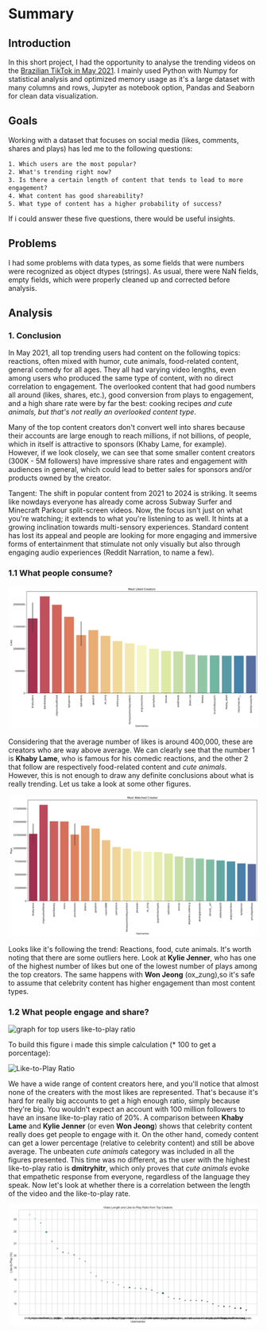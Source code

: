 # Summary
## Introduction 
In this short project, I had the opportunity to analyse the trending videos on the [Brazilian TikTok in May 2021](https://www.kaggle.com/datasets/ilanbrik/brazilian-tiktok-trending-videos). I mainly used Python with Numpy for statistical analysis and optimized memory usage as it's a large dataset with many columns and rows, Jupyter as notebook option, Pandas and Seaborn for clean data visualization.

## Goals 
Working with a dataset that focuses on social media (likes, comments, shares and plays) has led me to the following questions:

    1. Which users are the most popular? 
    2. What's trending right now?  
    3. Is there a certain length of content that tends to lead to more engagement?
    4. What content has good shareability?
    5. What type of content has a higher probability of success?

If i could answer these five questions, there would be useful insights.

## Problems
I had some problems with data types, as some fields that were numbers were recognized as object dtypes (strings). As usual, there were NaN fields, empty fields, which were properly cleaned up and corrected before analysis. 

## Analysis
### 1. Conclusion 
In May 2021, all top trending users had content on the following topics: reactions, often mixed with humor, cute animals, food-related content, general comedy for all ages. They all had varying video lengths, even among users who produced the same type of content, with no direct correlation to engagement. The overlooked content that had good numbers all around (likes, shares, etc.), good conversion from plays to engagement, and a high share rate were by far the best: cooking recipes _and cute animals, but that's not really an overlooked content type_.

Many of the top content creators don't convert well into shares because their accounts are large enough to reach millions, if not billions, of people, which in itself is attractive to sponsors (Khaby Lame, for example). However, if we look closely, we can see that some smaller content creators (300K - 5M followers) have impressive share rates and engagement with audiences in general, which could lead to better sales for sponsors and/or products owned by the creator.

Tangent: The shift in popular content from 2021 to 2024 is striking. It seems like nowdays everyone has already come across Subway Surfer and Minecraft Parkour split-screen videos. Now, the focus isn't just on what you're watching; it extends to what you're listening to as well. It hints at a growing inclination towards multi-sensory experiences. Standard content has lost its appeal and people are looking for more engaging and immersive forms of entertainment that stimulate not only visually but also through engaging audio experiences (Reddit Narration, to name a few).
### 1.1 What people consume?
![graph for most liked users](./graphs/mostliked.png "Most liked users")

Considering that the average number of likes is around 400,000, these are creators who are way above average. We can clearly see that the number 1 is **Khaby Lame**, who is famous for his comedic reactions, and the other 2 that follow are respectively food-related content and _cute animals_. However, this is not enough to draw any definite conclusions about what is really trending. Let us take a look at some other figures.    

![graph for most watched users](./graphs/mostwatched.png "Most Watched users")

Looks like it's following the trend: Reactions, food, cute animals. It's worth noting that there are some outliers here. Look at **Kylie Jenner**, who has one of the highest number of likes but one of the lowest number of plays among the top creators. The same happens with **Won Jeong** (ox_zung),so it's safe to assume that celebrity content has higher engagement than most content types.

### 1.2 What people engage and share?
![graph for top users like-to-play ratio](./graphs/liketoplay.png"Like-to-Plays")

To build this figure i made this simple calculation (* 100 to get a porcentage):

![Like-to-Play Ratio](https://latex.codecogs.com/svg.image?%5C;%5Ctext%7BLike-to-Play%20Ratio%7D=%5Cfrac%7B%5Ctext%7BNumber%20of%20Likes%7D%7D%7B%5Ctext%7BNumber%20of%20Plays%7D%7D*100%5C;)

We have a wide range of content creators here, and you'll notice that almost none of the creaters with the most likes are represented. That's because it's hard for really big accounts to get a high enough ratio, simply because they're big. You wouldn't expect an account with 100 million followers to have an insane like-to-play ratio of 20%. A comparison between **Khaby Lame** and **Kylie Jenner** (or even **Won Jeong**) shows that celebrity content really does get people to engage with it. On the other hand, comedy content can get a lower percentage (relative to celebrity content) and still be above average. The unbeaten _cute animals_ category was included in all the figures presented. This time was no different, as the user with the highest like-to-play ratio is **dmitryhitr**, which only proves that _cute animals_ evoke that empathetic response from everyone, regardless of the language they speak. Now let's look at whether there is a correlation between the length of the video and the like-to-play rate.

![graph for top users video length and like-to-play ratio](./graphs/videolength.png "Video Lenght and Like-to-Play") 

